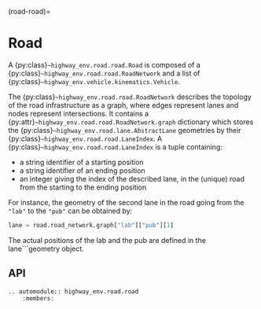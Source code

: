 (road-road)=

# Road

A {py:class}`~highway_env.road.road.Road` is composed of a {py:class}`~highway_env.road.road.RoadNetwork` and a list
of {py:class}`~highway_env.vehicle.kinematics.Vehicle`.

The {py:class}`~highway_env.road.road.RoadNetwork` describes the topology of the road infrastructure as a graph,
where edges represent lanes and nodes represent intersections. It contains a {py:attr}`~highway_env.road.road.RoadNetwork.graph` dictionary which stores the {py:class}`~highway_env.road.lane.AbstractLane` geometries by their {py:class}`~highway_env.road.road.LaneIndex`.
A {py:class}`~highway_env.road.road.LaneIndex` is a tuple containing:

- a string identifier of a starting position
- a string identifier of an ending position
- an integer giving the index of the described lane, in the (unique) road from the starting to the ending position

For instance, the geometry of the second lane in the road going from the `"lab"` to the `"pub"` can be obtained by:

```python
lane = road.road_network.graph["lab"]["pub"][1]
```

The actual positions of the lab and the pub are defined in the lane\`\`\`geometry object.

## API

```{eval-rst}
.. automodule:: highway_env.road.road
    :members:
```
